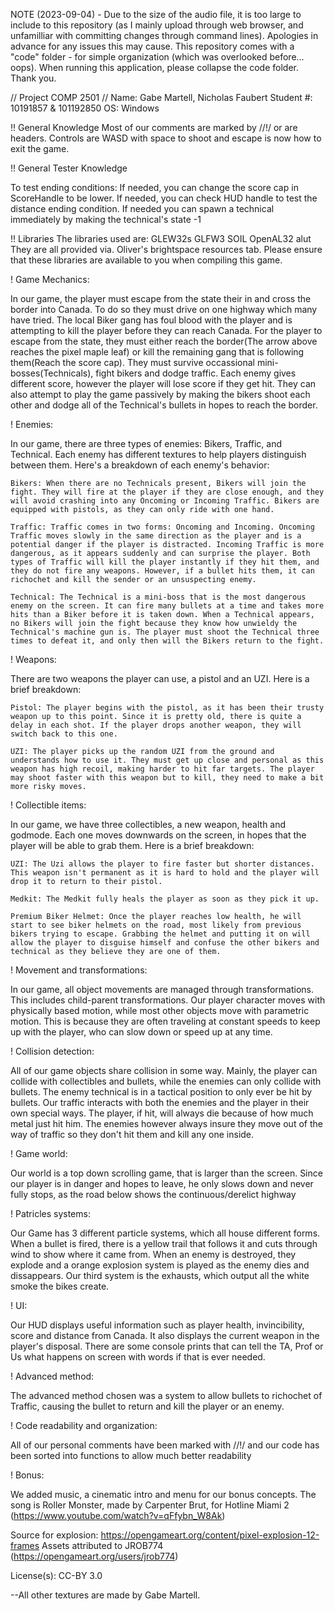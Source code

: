 NOTE (2023-09-04) - 
Due to the size of the audio file, it is too large to include to this repository (as I mainly upload through web browser, and unfamilliar with  committing changes through command lines). Apologies in advance for any issues this may cause.
This repository comes with a "code" folder - for simple organization (which was overlooked before... oops). When running this application, please collapse the code folder. Thank you.
 
// Project COMP 2501 //
Name: Gabe Martell, Nicholas Faubert
Student #: 10191857 & 101192850
OS: Windows

!! General Knowledge
Most of our comments are marked by //!/ or are headers. 
Controls are WASD with space to shoot and escape is now how to exit the game.

!! General Tester Knowledge

To test ending conditions:
	If needed, you can change the score cap in ScoreHandle to be lower.
	If needed, you can check HUD handle to test the distance ending condition.
	If needed you can spawn a technical immediately by making the technical's state -1

!! Libraries
The libraries used are:
	GLEW32s
	GLFW3
	SOIL
	OpenAL32
	alut
They are all provided via. Oliver's brightspace resources tab.
Please ensure that these libraries are available to you when compiling this game.

! Game Mechanics:

In our game, the player must escape from the state their in and cross the border into Canada. To do so they must drive on one highway which many have tried. The local Biker gang has foul blood with the player and is attempting to kill the player before they can reach Canada. For the player to escape from the state, they must either reach the border(The arrow above reaches the pixel maple leaf) or kill the remaining gang that is following them(Reach the score cap). They must survive occassional mini-bosses(Technicals), fight bikers and dodge traffic. Each enemy gives different score, however the player will lose score if they get hit. They can also attempt to play the game passively by making the bikers shoot each other and dodge all of the Technical's bullets in hopes to reach the border.

! Enemies:

In our game, there are three types of enemies: Bikers, Traffic, and Technical. Each enemy has different textures to help players distinguish between them. Here's a breakdown of each enemy's behavior:

	Bikers: When there are no Technicals present, Bikers will join the fight. They will fire at the player if they are close enough, and they will avoid crashing into any Oncoming or Incoming Traffic. Bikers are equipped with pistols, as they can only ride with one hand.

	Traffic: Traffic comes in two forms: Oncoming and Incoming. Oncoming Traffic moves slowly in the same direction as the player and is a potential danger if the player is distracted. Incoming Traffic is more dangerous, as it appears suddenly and can surprise the player. Both types of Traffic will kill the player instantly if they hit them, and they do not fire any weapons. However, if a bullet hits them, it can richochet and kill the sender or an unsuspecting enemy.

	Technical: The Technical is a mini-boss that is the most dangerous enemy on the screen. It can fire many bullets at a time and takes more hits than a Biker before it is taken down. When a Technical appears, no Bikers will join the fight because they know how unwieldy the Technical's machine gun is. The player must shoot the Technical three times to defeat it, and only then will the Bikers return to the fight.

! Weapons:

There are two weapons the player can use, a pistol and an UZI. Here is a brief breakdown:

	Pistol: The player begins with the pistol, as it has been their trusty weapon up to this point. Since it is pretty old, there is quite a delay in each shot. If the player drops another weapon, they will switch back to this one.

	UZI: The player picks up the random UZI from the ground and understands how to use it. They must get up close and personal as this weapon has high recoil, making harder to hit far targets. The player may shoot faster with this weapon but to kill, they need to make a bit more risky moves.

! Collectible items:

In our game, we have three collectibles, a new weapon, health and godmode. Each one moves downwards on the screen, in hopes that the player will be able to grab them. Here is a brief breakdown:

	UZI: The Uzi allows the player to fire faster but shorter distances. This weapon isn't permanent as it is hard to hold and the player will drop it to return to their pistol.
	
	Medkit: The Medkit fully heals the player as soon as they pick it up.

	Premium Biker Helmet: Once the player reaches low health, he will start to see biker helmets on the road, most likely from previous bikers trying to escape. Grabbing the helmet and putting it on will allow the player to disguise himself and confuse the other bikers and technical as they believe they are one of them.

! Movement and transformations:

In our game, all object movements are managed through transformations. This includes child-parent transformations. Our player character moves with physically based motion, while most other objects move with parametric motion. This is because they are often traveling at constant speeds to keep up with the player, who can slow down or speed up at any time.

! Collision detection:

All of our game objects share collision in some way. Mainly, the player can collide with collectibles and bullets, while the enemies can only collide with bullets. The enemy technical is in a tactical position to only ever be hit by bullets. Our traffic interacts with both the enemies and the player in their own special ways. The player, if hit, will always die because of how much metal just hit him. The enemies however always insure they move out of the way of traffic so they don't hit them and kill any one inside.

! Game world:

Our world is a top down scrolling game, that is larger than the screen. Since our player is in danger and hopes to leave, he only slows down and never fully stops, as the road below shows the continuous/derelict highway

! Patricles systems:

Our Game has 3 different particle systems, which all house different forms. When a bullet is fired, there is a yellow trail that follows it and cuts through wind to show where it came from. When an enemy is destroyed, they explode and a orange explosion system is played as the enemy dies and dissappears. Our third system is the exhausts, which output all the white smoke the bikes create.

! UI:

Our HUD displays useful information such as player health, invincibility, score and distance from Canada. It also displays the current weapon in the player's disposal. There are some console prints that can tell the TA, Prof or Us what happens on screen with words if that is ever needed.

! Advanced method:

The advanced method chosen was a system to allow bullets to richochet of Traffic, causing the bullet to return and kill the player or an enemy.

! Code readability and organization:

All of our personal comments have been marked with //!/ and our code has been sorted into functions to allow much better readability

! Bonus:

We added music, a cinematic intro and menu for our bonus concepts. 
The song is Roller Monster, made by Carpenter Brut, for Hotline Miami 2
(https://www.youtube.com/watch?v=qFfybn_W8Ak)

Source for explosion:
https://opengameart.org/content/pixel-explosion-12-frames
Assets attributed to JROB774 (https://opengameart.org/users/jrob774)

License(s):
CC-BY 3.0

--All other textures are made by Gabe Martell.

